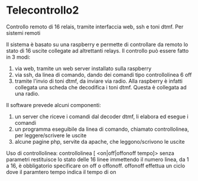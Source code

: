 # Telecontrollo2
Controllo remoto di 16 relais, tramite interfaccia web, ssh e toni dtmf. Per sistemi remoti

Il sistema è basato su una raspberry e permette di controllare da remoto lo stato di 16 uscite collegate ad altrettanti relays. Il controllo può essere fatto in 3 modi:
1) via web, tramite un web server installato sulla raspberry
2) via ssh, da linea di comando, dando dei comandi tipo controllolinea 6 off
3) tramite l'invio di toni dtmf, da inviare via radio. Alla raspberry è infatti collegata una scheda che decodifica i toni dtmf. Questa è collegata ad una radio.

Il software prevede alcuni componenti:
1) un server che riceve i comandi dal decoder dtmf, li elabora ed esegue i comandi
2) un programma eseguibile da linea di comando, chiamato controllolinea, per leggere/scrivere le uscite
3) alcune pagine php, servite da apache, che leggono/scrivono le uscite

Uso di controllolinea:
controllolinea [<numero linea> <on|off|offonoff tempo]>
senza parametri restituisce lo stato delle 16 linee
immettendo il numero linea, da 1 a 16, è obbligatorio specificare on off o offonoff. offonoff effettua un ciclo dove il paramtero tempo indica il tempo di on
